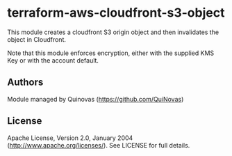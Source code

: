 # terraform-aws-cloudfront-s3-object

This module creates a cloudfront S3 origin object and then invalidates the object in Cloudfront.

Note that this module enforces encryption, either with the supplied KMS Key or with the account default.

## Authors

Module managed by Quinovas (https://github.com/QuiNovas)

## License

Apache License, Version 2.0, January 2004 (http://www.apache.org/licenses/). See LICENSE for full details.